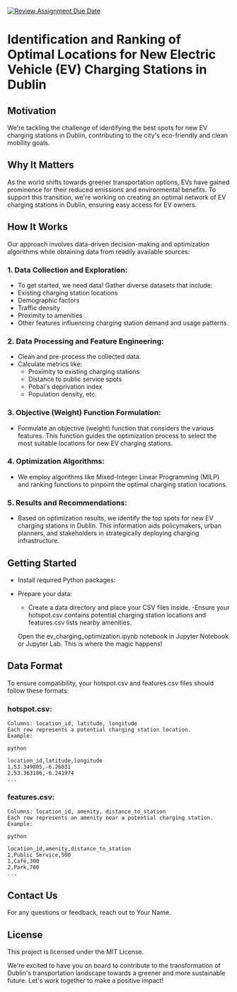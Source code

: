 [![Review Assignment Due Date](https://classroom.github.com/assets/deadline-readme-button-24ddc0f5d75046c5622901739e7c5dd533143b0c8e959d652212380cedb1ea36.svg)](https://classroom.github.com/a/foXtNvtG)



# Identification and Ranking of Optimal Locations for New Electric Vehicle (EV) Charging Stations in Dublin

## Motivation

We're tackling the challenge of identifying the best spots for new EV charging stations in Dublin, contributing to the city's eco-friendly and clean mobility goals.

## Why It Matters

As the world shifts towards greener transportation options, EVs have gained prominence for their reduced emissions and environmental benefits. To support this transition, we're working on creating an optimal network of EV charging stations in Dublin, ensuring easy access for EV owners. 

## How It Works

Our approach involves data-driven decision-making and optimization algorithms while obtaining data from readily available sources:

### 1. Data Collection and Exploration: 
   - To get started, we need data! Gather diverse datasets that include:
   - Existing charging station locations
   - Demographic factors
   - Traffic density
   - Proximity to amenities
   - Other features influencing charging station demand and usage patterns.

### 2. Data Processing and Feature Engineering:
   - Clean and pre-process the collected data.
   -  Calculate metrics like:
      - Proximity to existing charging stations
      - Distance to public service spots
      - Pobal's deprivation index
      - Population density, etc.

### 3. Objective (Weight) Function Formulation: 
   - Formulate an objective (weight) function that considers the various features. This function guides the optimization process to select the most suitable locations for new EV charging stations.

### 4. Optimization Algorithms:
   - We employ algorithms like Mixed-Integer Linear Programming (MILP) and ranking functions to pinpoint the optimal charging station locations.

### 5. Results and Recommendations:
   - Based on optimization results, we identify the top spots for new EV charging stations in Dublin. This information aids policymakers, urban planners, and stakeholders in strategically deploying charging infrastructure.

## Getting Started


- Install required Python packages:
- Prepare your data:
   - Create a data directory and place your CSV files inside.
   -Ensure your hotspot.csv contains potential charging station locations and features.csv lists nearby amenities.

    Open the ev_charging_optimization.ipynb notebook in Jupyter Notebook or Jupyter Lab. This is where the magic happens!

## Data Format

To ensure compatibility, your hotspot.csv and features.csv files should follow these formats:

### hotspot.csv:

    Columns: location_id, latitude, longitude
    Each row represents a potential charging station location.
    Example:

    python

    location_id,latitude,longitude
    1,53.349805,-6.26031
    2,53.363186,-6.241974
    ...

### features.csv:

    Columns: location_id, amenity, distance_to_station
    Each row represents an amenity near a potential charging station.
    Example:

    python

    location_id,amenity,distance_to_station
    1,Public Service,500
    1,Café,300
    2,Park,700
    ...

## Contact Us

For any questions or feedback, reach out to Your Name.

## License

This project is licensed under the MIT License.

We're excited to have you on board to contribute to the transformation of Dublin's transportation landscape towards a greener and more sustainable future. Let's work together to make a positive impact!

